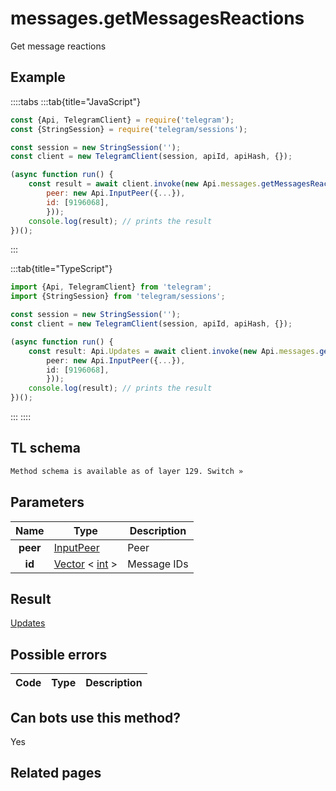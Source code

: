 # messages.getMessagesReactions

Get message reactions

## Example

::::tabs
:::tab{title="JavaScript"}

```js
const {Api, TelegramClient} = require('telegram');
const {StringSession} = require('telegram/sessions');

const session = new StringSession('');
const client = new TelegramClient(session, apiId, apiHash, {});

(async function run() {
    const result = await client.invoke(new Api.messages.getMessagesReactions({
		peer: new Api.InputPeer({...}),
		id: [9196068],
		}));
    console.log(result); // prints the result
})();
```

:::

:::tab{title="TypeScript"}

```ts
import {Api, TelegramClient} from 'telegram';
import {StringSession} from 'telegram/sessions';

const session = new StringSession('');
const client = new TelegramClient(session, apiId, apiHash, {});

(async function run() {
    const result: Api.Updates = await client.invoke(new Api.messages.getMessagesReactions({
		peer: new Api.InputPeer({...}),
		id: [9196068],
		}));
    console.log(result); // prints the result
})();
```

:::
::::

## TL schema

```txt
Method schema is available as of layer 129. Switch »
```

## Parameters

|   Name   | Type                                                                                              | Description |
| :------: | ------------------------------------------------------------------------------------------------- | ----------- |
| **peer** | [InputPeer](https://core.telegram.org/type/InputPeer)                                             | Peer        |
|  **id**  | [Vector](https://core.telegram.org/type/Vector%20t) < [int](https://core.telegram.org/type/int) > | Message IDs |

## Result

[Updates](https://core.telegram.org/type/Updates)

## Possible errors

| Code | Type | Description |
| :--: | ---- | ----------- |

## Can bots use this method?

Yes

## Related pages
